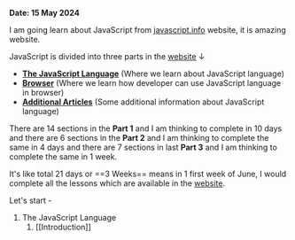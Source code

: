 **Date: 15 May 2024**

I am going learn about JavaScript from [javascript.info][1] website, it is amazing website.

JavaScript is divided into three parts in the [website][1] ↓

- **[The JavaScript Language](https://javascript.info/#tab-1)** (Where we learn about JavaScript language)
- **[Browser](https://javascript.info/#tab-2)** (Where we learn how developer can use JavaScript language in browser)
- **[Additional Articles](https://javascript.info/#tab-3)** (Some additional information about JavaScript language)

There are 14 sections in the **Part 1** and I am thinking to complete in 10 days and there are 6 sections in the **Part 2** and I am thinking to complete the same in 4 days and there are 7 sections in last **Part 3** and I am thinking to complete the same in 1 week.

It's like total 21 days or ==3 Weeks== means in 1 first week of June, I would complete all the lessons which are available in the [website][1].

Let's start -
1. The JavaScript Language 
	1.  [[Introduction]]

[1]: https://javascript.info "JavaScript"
